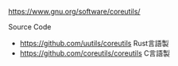 https://www.gnu.org/software/coreutils/

Source Code
- https://github.com/uutils/coreutils
  Rust言語製
- https://github.com/coreutils/coreutils
  C言語製
